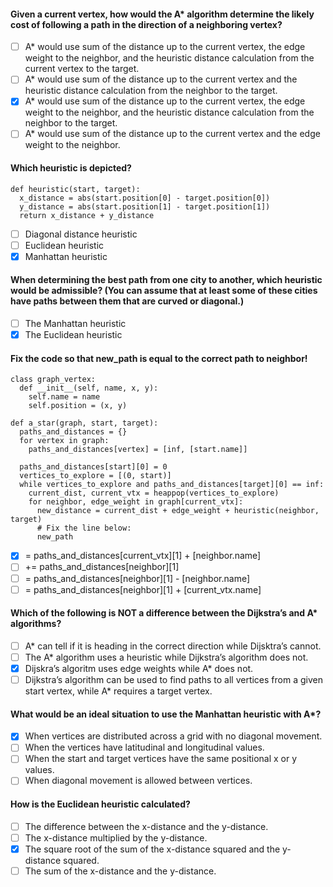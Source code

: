 #### Given a current vertex, how would the A* algorithm determine the likely cost of following a path in the direction of a neighboring vertex?

- [ ] A* would use sum of the distance up to the current vertex, the edge weight to the neighbor, and the heuristic distance calculation from the current vertex to the target.
- [ ] A* would use sum of the distance up to the current vertex and the heuristic distance calculation from the neighbor to the target.
- [x] A* would use sum of the distance up to the current vertex, the edge weight to the neighbor, and the heuristic distance calculation from the neighbor to the target.
- [ ] A* would use sum of the distance up to the current vertex and the edge weight to the neighbor.

#### Which heuristic is depicted?

    def heuristic(start, target):
      x_distance = abs(start.position[0] - target.position[0])
      y_distance = abs(start.position[1] - target.position[1])
      return x_distance + y_distance

- [ ] Diagonal distance heuristic
- [ ] Euclidean heuristic
- [x] Manhattan heuristic

#### When determining the best path from one city to another, which heuristic would be admissible? (You can assume that at least some of these cities have paths between them that are curved or diagonal.)

- [ ] The Manhattan heuristic
- [x] The Euclidean heuristic

#### Fix the code so that new_path is equal to the correct path to neighbor!

    class graph_vertex:
      def __init__(self, name, x, y):
        self.name = name
        self.position = (x, y)

    def a_star(graph, start, target):
      paths_and_distances = {}
      for vertex in graph:
        paths_and_distances[vertex] = [inf, [start.name]]

      paths_and_distances[start][0] = 0
      vertices_to_explore = [(0, start)]
      while vertices_to_explore and paths_and_distances[target][0] == inf:
        current_dist, current_vtx = heappop(vertices_to_explore)
        for neighbor, edge_weight in graph[current_vtx]:
          new_distance = current_dist + edge_weight + heuristic(neighbor, target)
          # Fix the line below:
          new_path

- [x] = paths_and_distances[current_vtx][1] + [neighbor.name]
- [ ] += paths_and_distances[neighbor][1]
- [ ] = paths_and_distances[neighbor][1] - [neighbor.name]
- [ ] = paths_and_distances[neighbor][1] + [current_vtx.name]

#### Which of the following is NOT a difference between the Dijkstra’s and A* algorithms?

- [ ] A* can tell if it is heading in the correct direction while Dijsktra’s cannot.
- [ ] The A* algorithm uses a heuristic while Dijkstra’s algorithm does not.
- [x] Dijskra’s algoritm uses edge weights while A* does not.
- [ ] Dijkstra’s algorithm can be used to find paths to all vertices from a given start vertex, while A* requires a target vertex.

#### What would be an ideal situation to use the Manhattan heuristic with A*?

- [x] When vertices are distributed across a grid with no diagonal movement.
- [ ] When the vertices have latitudinal and longitudinal values.
- [ ] When the start and target vertices have the same positional x or y values.
- [ ] When diagonal movement is allowed between vertices.

#### How is the Euclidean heuristic calculated?

- [ ] The difference between the x-distance and the y-distance.
- [ ] The x-distance multiplied by the y-distance.
- [x] The square root of the sum of the x-distance squared and the y-distance squared.
- [ ] The sum of the x-distance and the y-distance.
